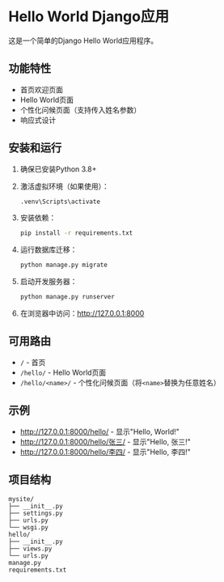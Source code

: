 # Hello World Django应用

这是一个简单的Django Hello World应用程序。

## 功能特性

- 首页欢迎页面
- Hello World页面
- 个性化问候页面（支持传入姓名参数）
- 响应式设计

## 安装和运行

1. 确保已安装Python 3.8+
2. 激活虚拟环境（如果使用）：
   ```bash
   .venv\Scripts\activate
   ```

3. 安装依赖：
   ```bash
   pip install -r requirements.txt
   ```

4. 运行数据库迁移：
   ```bash
   python manage.py migrate
   ```

5. 启动开发服务器：
   ```bash
   python manage.py runserver
   ```

6. 在浏览器中访问：http://127.0.0.1:8000

## 可用路由

- `/` - 首页
- `/hello/` - Hello World页面
- `/hello/<name>/` - 个性化问候页面（将`<name>`替换为任意姓名）

## 示例

- http://127.0.0.1:8000/hello/ - 显示"Hello, World!"
- http://127.0.0.1:8000/hello/张三/ - 显示"Hello, 张三!"
- http://127.0.0.1:8000/hello/李四/ - 显示"Hello, 李四!"

## 项目结构

```
mysite/
├── __init__.py
├── settings.py
├── urls.py
└── wsgi.py
hello/
├── __init__.py
├── views.py
└── urls.py
manage.py
requirements.txt
```